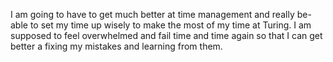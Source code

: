 I am going to have to get much better at time management and really be-able to set my time up wisely to make the most of my time at Turing.
I am supposed to feel overwhelmed and fail time and time again so that I can get better a fixing my mistakes and learning from them. 
